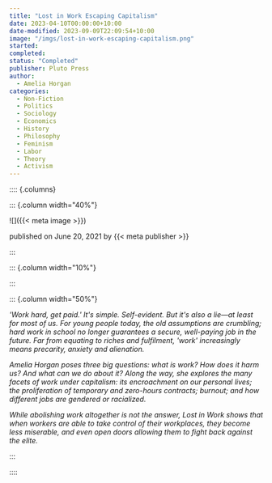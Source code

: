 ```yaml
---
title: "Lost in Work Escaping Capitalism"
date: 2023-04-10T00:00:00+10:00
date-modified: 2023-09-09T22:09:54+10:00
image: "/imgs/lost-in-work-escaping-capitalism.png"
started: 
completed: 
status: "Completed"
publisher: Pluto Press
author:
  - Amelia Horgan
categories:
  - Non-Fiction 
  - Politics  
  - Sociology 
  - Economics 
  - History 
  - Philosophy 
  - Feminism 
  - Labor 
  - Theory 
  - Activism
---
```


:::: {.columns}

::: {.column width="40%"}

![]({{< meta image >}})

published on June 20, 2021 by {{< meta publisher >}}

:::

::: {.column width="10%"}
<!-- empty column to create gap -->
:::

::: {.column width="50%"}

_'Work hard, get paid.' It's simple. Self-evident. But it's also a lie—at least for most of us. For young people today, the old assumptions are crumbling; hard work in school no longer guarantees a secure, well-paying job in the future. Far from equating to riches and fulfilment, 'work' increasingly means precarity, anxiety and alienation._
  
_Amelia Horgan poses three big questions: what is work? How does it harm us? And what can we do about it? Along the way, she explores the many facets of work under capitalism: its encroachment on our personal lives; the proliferation of temporary and zero-hours contracts; burnout; and how different jobs are gendered or racialized._
  
_While abolishing work altogether is not the answer, _Lost in Work_ shows that when workers are able to take control of their workplaces, they become less miserable, and even open doors allowing them to fight back against the elite._

:::

::::
